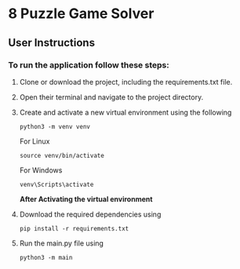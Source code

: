 # 8 Puzzle Game Solver

## User Instructions

### To run the application follow these steps:

1. Clone or download the project, including the requirements.txt file.
2. Open their terminal and navigate to the project directory.
3. Create and activate a new virtual environment using the following

   ```
   python3 -m venv venv
   ```

   For Linux

   ```
   source venv/bin/activate
   ```

   For Windows

   ```
   venv\Scripts\activate
   ```

   **After Activating the virtual environment**

4. Download the required dependencies using

   ```
   pip install -r requirements.txt
   ```

5. Run the main.py file using
   ```
   python3 -m main
   ```
